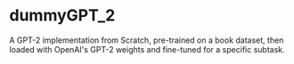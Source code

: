 # dummyGPT_2
A GPT-2 implementation from Scratch, pre-trained on a book dataset, then loaded with OpenAI's GPT-2 weights and fine-tuned for a specific subtask.
